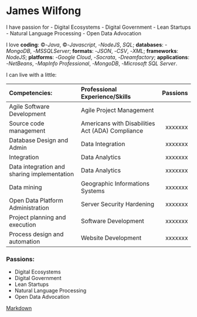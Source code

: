 # James Wilfong

I have passion for - Digital Ecosystems - Digital Government - Lean Startups - Natural Language Processing - Open Data  Advocation

I love **coding**: &#169;-*Java*, &#169;-*Javascript*, -*NodeJS*, *SQL*; **databases**: -*MongoDB*, -*MSSQLServer*; **formats**: -*JSON*, -*CSV*, -*XML*; **frameworks**:  *NodeJS*; **platforms**: -*Google Cloud*, -*Socrata*, -*Dreamfactory*; **applications**:  -*NetBeans*,  -*MapInfo Professional*,  -*MongoDB*,  -*Microsoft SQL Server*.

I can live with a little: 

| Competencies: | Professional Experience/Skills | Passions |
| :-----------  |:-------------------------------| --------:|
|  Agile Software Development | Agile Project Management | |
|  Source code management     | Americans with Disabilities Act (ADA) Compliance | xxxxxxx|
|  Database Design and Admin  | Data Integration | xxxxxxx|
|  Integration | Data Analytics | xxxxxxx|
|  Data integration and sharing implementation | Data Analytics | xxxxxxx|
|  Data mining | Geographic Informations Systems| xxxxxxx|
|  Open Data Platform Administration | Server Security Hardening | xxxxxxx|
|  Project planning and execution | Software Development | xxxxxxx|
|  Process design and automation  | Website Development | xxxxxxx|


### Passions:
- Digital Ecosystems
- Digital Government
- Lean Startups
- Natural Language Processing
- Open Data  Advocation

[Markdown](https://github.com/adam-p/markdown-here/wiki/Markdown-Cheatsheet)




